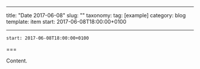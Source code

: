 
---
title: "Date 2017-06-08"
slug: ""
taxonomy:
tag: [example]
category: blog
template: item
start: 2017-06-08T18:00:00+0100

---

``start: 2017-06-08T18:00:00+0100``

===

Content.
